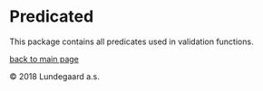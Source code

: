 # Predicated

This package contains all predicates used in validation functions.

[back to main page](../../README.md)

© 2018 Lundegaard a.s.
